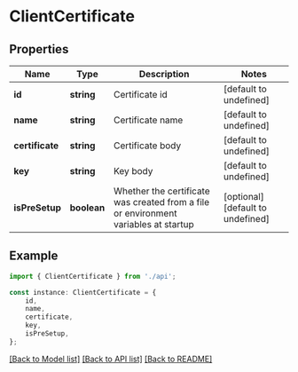 # ClientCertificate


## Properties

Name | Type | Description | Notes
------------ | ------------- | ------------- | -------------
**id** | **string** | Certificate id | [default to undefined]
**name** | **string** | Certificate name | [default to undefined]
**certificate** | **string** | Certificate body | [default to undefined]
**key** | **string** | Key body | [default to undefined]
**isPreSetup** | **boolean** | Whether the certificate was created from a file or environment variables at startup | [optional] [default to undefined]

## Example

```typescript
import { ClientCertificate } from './api';

const instance: ClientCertificate = {
    id,
    name,
    certificate,
    key,
    isPreSetup,
};
```

[[Back to Model list]](../README.md#documentation-for-models) [[Back to API list]](../README.md#documentation-for-api-endpoints) [[Back to README]](../README.md)
